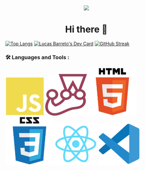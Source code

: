 
<div id="header" align="center">
  <img src="https://media.giphy.com/media/M9gbBd9nbDrOTu1Mqx/giphy.gif" width="100"/>
</div>

<h1 align="center">Hi there 👋</h1>

<!--
**lucasbarreto92/lucasbarreto92** is a ✨ _special_ ✨ repository because its `README.md` (this file) appears on your GitHub profile.

Here are some ideas to get you started:

- 🔭 I’m currently working on ...
- 🌱 I’m currently learning ...
- 👯 I’m looking to collaborate on ...
- 🤔 I’m looking for help with ...
- 💬 Ask me about ...
- 📫 How to reach me: ...
- 😄 Pronouns: ...
- ⚡ Fun fact: ...
-->

 <!--
**lucasbarreto92/lucasbarreto92** is a ✨ _special_ ✨ repository because its `README.md` (this file) appears on your GitHub profile.

Here are some ideas to get you started:

- 🔭 I’m currently working on ...
- 🌱 I’m currently learning ...
- 👯 I’m looking to collaborate on ...
- 🤔 I’m looking for help with ...
- 💬 Ask me about ...
- 📫 How to reach me: ...
- 😄 Pronouns: ...
- ⚡ Fun fact: ...
-->
[![Top Langs](https://github-readme-stats.vercel.app/api/top-langs/?username=lucasbarreto92)](https://github.com/anuraghazra/github-readme-stats)
<a href="https://app.daily.dev/lucasBSCode" align="right"><img src="https://api.daily.dev/devcards/070c5a177f4249ebad9ee0307f933254.png?r=1x1" width="400" alt="Lucas Barreto's Dev Card"/></a>
[![GitHub Streak](http://github-readme-streak-stats.herokuapp.com?user=lucasbarreto92&theme=dark&background=000000)](https://git.io/streak-stats)

### :hammer_and_wrench: Languages and Tools :
<div display="grid">
  <img src="https://github.com/devicons/devicon/blob/master/icons/javascript/javascript-plain.svg" width="120px" height="120px">
  <img src="https://github.com/devicons/devicon/blob/master/icons/jest/jest-plain.svg" width="130px" height="130px">
  <img src="https://github.com/devicons/devicon/blob/master/icons/html5/html5-original-wordmark.svg" width="150px" height="150px">
  <img src="https://github.com/devicons/devicon/blob/master/icons/css3/css3-original-wordmark.svg" width="150px" height="150px">
  <img src="https://github.com/devicons/devicon/blob/master/icons/react/react-original.svg" width="130px" height="130px">
  <img src="https://github.com/devicons/devicon/blob/master/icons/vscode/vscode-original.svg" width="130px" height="130px">
</div>
